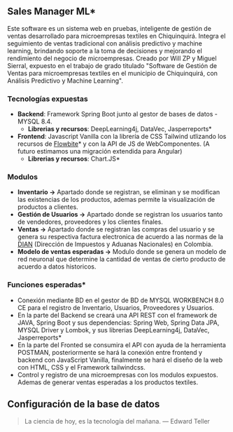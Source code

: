 ## Sales Manager ML*
Este software es un sistema web en pruebas, inteligente de gestión de ventas desarrollado para microempresas textiles en Chiquinquirá. Integra el seguimiento de ventas tradicional con análisis predictivo y machine learning, brindando soporte a la toma de decisiones y mejorando el rendimiento del negocio de microempresas. Creado por Will ZP y Miguel Sierral, expuesto en el trabajo de grado titulado "Software de Gestión de Ventas para microempresas textiles en el municipio de Chiquinquirá, con Análisis Predictivo y Machine Learning". 

### Tecnologías expuestas
- **Backend**: Framework Spring Boot junto al gestor de bases de datos - MYSQL 8.4.
    - **Librerias y recursos**: DeepLearning4j, DataVec, Jasperreports*
- **Frontend**: Javascript Vanilla con la librería de CSS Tailwind utlizando los recursos de [Flowbite](https://flowbite.com/docs/getting-started/introduction/)* y con la API de JS de WebComponentes. (A futuro estimamos una migración extendida para Angular)
  - **Librerias y recursos**: Chart.JS*
 
### Modulos
- **Inventario ->** Apartado donde se registran, se eliminan y se modifican las existencias de los productos, ademas permite la visualización de productos a clientes.
- **Gestión de Usuarios ->** Apartado donde se registran los usuarios tanto de vendedores, proveedores y los clientes finales.
- **Ventas ->**  Apartado donde se registran las compras del usuario y se genera su respectiva factura electronica de acuerdo a las normas de la [DIAN](https://www.dian.gov.co/normatividad/Normatividad/Resoluci%C3%B3n%20000167%20de%2030-12-2021.pdf) (Dirección de Impuestos y Aduanas Nacionales) en Colombia. 
- **Modelo de ventas esperadas ->** Modulo donde se genera un modelo de red neuronal que determine la cantidad de ventas de cierto producto de acuerdo a datos historicos.

### Funciones esperadas*
- Conexión mediante BD en el gestor de BD de MYSQL WORKBENCH 8.0 CE para el registro de Inventario, Usuarios, Proveedores y Usuarios.
- En la parte del Backend se creará una API REST con el framework de JAVA, Spring Boot y sus dependencias: Spring Web, Spring Data JPA, MYSQL Driver y Lombok, y sus librerias DeepLearning4j, DataVec, Jasperreports*
- En la parte del Fronted se consumira el API con ayuda de la herramienta POSTMAN, posteriormente se hará la conexión entre frontend y backend con JavaScript Vanilla, finalmente se hará el diseño de la web con HTML, CSS y el Framework tailwindcss. 
- Control y registro de una microempresas con los modulos expuestos. Ademas de generar ventas esperadas a los productos textiles.

## Configuración de la base de datos


> La ciencia de hoy, es la tecnología del mañana. — Edward Teller
